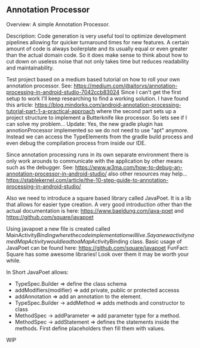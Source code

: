 ## Annotation Processor

Overview:
A simple Annotation Processor.

Description:
 Code generation is very useful tool to optimize development pipelines allowing for quicker turnaround 
 times for new features. A certain amount of code is always boilerplate and its usually equal or even
 greater than the actual domain code. So it does make sense to think about how to cut down on useless
 noise that not only takes time but reduces readability and maintainability.

 Test project based on a medium based tutorial on how to roll your own annotation processor.
 See: https://medium.com/@aitorvs/annotation-processing-in-android-studio-7042ccb83024
 Since I can't get the first setup to work I'll keep researching to find a working solution.
 I have found this article:
 https://blog.mindorks.com/android-annotation-processing-tutorial-part-1-a-practical-approach
 where the second part sets up a project structure to implement a Butterknife like processor.
 So lets see if I can solve my problem...
 Update:
 Yes, the new gradle plugin has annotionProcessor implemented so we do not need to use
 "apt" anymore. Instead we can access the TypeElements from the gradle build process and
 even debug the compilation process from inside our IDE.

 Since annotation processing runs in its own separate environment there is only work arounds to
 communicate with the application by other means such as the debugger.
 See:
 https://www.w3ma.com/how-to-debug-an-annotation-processor-in-android-studio/
 also other resources may help...
 https://stablekernel.com/article/the-10-step-guide-to-annotation-processing-in-android-studio/

 Also we need to introduce a square based library called JavaPoet. It is a lib that allows for
 easier type creation. A very good introduction other than the actual documentation is here:
 https://www.baeldung.com/java-poet and https://github.com/square/javapoet

 Using javapoet a new file is created called MainActivity$Binding where the code implementation
 will live. Say a new activity named MapActivity would lead to a MapActivity$Binding class.
 Basic usage of JavaPoet can be found here: https://github.com/square/javapoet
 FunFact: Square has some awesome libraries! Look over them it may be worth your while.

 In Short JavaPoet allows:
 - TypeSpec.Builder => define the class schema
 - addModifiers(modifier) => add private, public or protected accesss
 - addAnnotation => add an annotation to the element.
 - TypeSpec.Builder -> addMethod => adds methods and constructor to class
 - MethodSpec -> addParameter => add parameter type for a method.
 - MethodSpec -> addStatement => defines the statements inside the methods. First define placeholders then
 fill them with values.

WIP